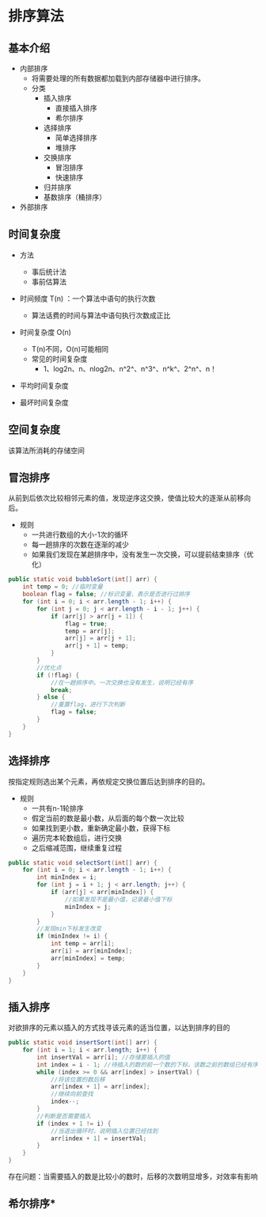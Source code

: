 # 排序算法

## 基本介绍

- 内部排序
  - 将需要处理的所有数据都加载到内部存储器中进行排序。
  - 分类
    - 插入排序
      - 直接插入排序
      - 希尔排序
    - 选择排序
      - 简单选择排序
      - 堆排序
    - 交换排序
      - 冒泡排序
      - 快速排序
    - 归并排序
    - 基数排序（桶排序）
- 外部排序

## 时间复杂度

- 方法
  - 事后统计法
  - 事前估算法

- 时间频度 T(n) ：一个算法中语句的执行次数
  - 算法话费的时间与算法中语句执行次数成正比

- 时间复杂度 O(n)
  - T(n)不同，O(n)可能相同
  - 常见的时间复杂度
    - 1、log2n、n、nlog2n、n^2^、n^3^、n^k^、2^n^、n！

- 平均时间复杂度
- 最坏时间复杂度

## 空间复杂度

该算法所消耗的存储空间 

## 冒泡排序

从前到后依次比较相邻元素的值，发现逆序这交换，使值比较大的逐渐从前移向后。

- 规则
  - 一共进行数组的大小-1次的循环
  - 每一趟排序的次数在逐渐的减少
  - 如果我们发现在某趟排序中，没有发生一次交换，可以提前结束排序（优化）

```java
public static void bubbleSort(int[] arr) {
    int temp = 0; //临时变量
    boolean flag = false; //标识变量，表示是否进行过排序
    for (int i = 0; i < arr.length - 1; i++) {
        for (int j = 0; j < arr.length - i - 1; j++) {
            if (arr[j] > arr[j + 1]) {
                flag = true;
                temp = arr[j];
                arr[j] = arr[j + 1];
                arr[j + 1] = temp;
            }
        }
        //优化点
        if (!flag) {
            //在一趟排序中。一次交换也没有发生，说明已经有序
            break;
        } else {
            //重置flag，进行下次判断
            flag = false;
        }
    }
}
```

## 选择排序

按指定规则选出某个元素，再依规定交换位置后达到排序的目的。

- 规则
  - 一共有n-1轮排序
  - 假定当前的数是最小数，从后面的每个数一次比较
  - 如果找到更小数，重新确定最小数，获得下标
  - 遍历完本轮数组后，进行交换
  - 之后缩减范围，继续重复过程

```java
public static void selectSort(int[] arr) {
    for (int i = 0; i < arr.length - 1; i++) {
        int minIndex = i;
        for (int j = i + 1; j < arr.length; j++) {
            if (arr[j] < arr[minIndex]) {
                //如果发现不是最小值，记录最小值下标
                minIndex = j;
            }
        }
        //发现min下标发生改变
        if (minIndex != i) {
            int temp = arr[i];
            arr[i] = arr[minIndex];
            arr[minIndex] = temp;
        }
    }
}
```

## 插入排序

对欲排序的元素以插入的方式找寻该元素的适当位置，以达到排序的目的

```java
public static void insertSort(int[] arr) {
    for (int i = 1; i < arr.length; i++) {
        int insertVal = arr[i]; //存储要插入的值
        int index = i - 1; //待插入的数的前一个数的下标，该数之前的数组已经有序
        while (index >= 0 && arr[index] > insertVal) {
            //将该位置的数后移
            arr[index + 1] = arr[index];
            //继续向前查找
            index--;
        }
        //判断是否需要插入
        if (index + 1 != i) {
            //当退出循环时，说明插入位置已经找到
            arr[index + 1] = insertVal;
        }
    }
}
```

存在问题：当需要插入的数是比较小的数时，后移的次数明显增多，对效率有影响

## 希尔排序*

